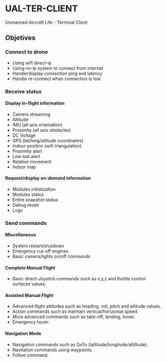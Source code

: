 # UAL-TER-CLIENT
Unmanned Aircraft Life - Terminal Client

## Objetives

### Connect to drone
+ Using wifi direct-ip
+ Using no-ip system to connect from internet
+ Handle/display connection ping and latency
+ Handle re-connect when connection is lost

### Receive status
#### Display in-flight information
+ Camera streaming
+ Altitude
+ IMU (all axis orientation)
+ Proximity (all axis obstacles)
+ DC Voltage
+ GPS (lat/long/altitude coordinates)
+ Indoor position (wifi triangulation)
+ Proximity alert
+ Low-bat alert
+ Relative movement
+ Indoor map

#### Request/display on-demand information
+ Modules initialization
+ Modules status
+ Entire snapshot status
+ Debug mode
+ Logs

### Send commands
#### Miscellaneous
+ System restart/shutdown
+ Emergency cut-off engines
+ Basic camera/lights on/off commands

#### Complete Manual Flight
+ Basic direct-Joystick commands such as x,y,z and thottle control surfaces values.

#### Assisted Manual Flight
+ Advanced flight attitudes such as heading, roll, pitch and altitude values.
+ Action commands such as maintain vertical/horizontal speed.
+ More advanced commands such as take-off, landing, hover.
+ Emergency hover.
 
#### Navigation Mode
+ Navigation commands such as GoTo (lattitude/longitude/altittude).
+ Navitation commands using waypoints.
+ Follow command.
